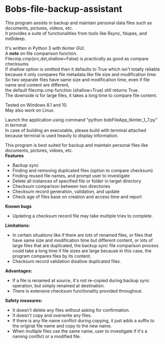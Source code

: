 # Bobs-file-backup-assistant
This program assists in backup and maintain personal data files such as documents, pictures, videos, etc.\
It provides a suite of functionalities from tools like Rsync, fdupes, and md5deep.

It's written in Python 3 with tkinter GUI.\
A **note** on file comparison function.\
Filecmp.cmp(src,dst,shallow=False) is practically as good as compare checksums\
If shallow option is omitted then it defaults to True which isn't totally reliable\
because it only compares file metadata like file size and modification time.\
So two separate files have same size and modification time, even if file name and content are different,\
the default filecmp.cmp function (shallow=True) still returns True.\
The downside is for large files, it takes a long time to compare file content.

Tested on Windows 8.1 and 10.\
May also work on Linux.

Launch the application using command "python bobFileApp_tkinter_1_7.py" in terminal\
In case of building an executable, please build with terminal attached because terminal is used heavily to display information.

This program is best suited for backup and maintain personal files like documents, pictures, vidoes, etc.\
**Features**
- Backup sync
- Finding and removing duplicated files (option to compare checksum)
- Finding reused file names, and prompt user to investigate
- Delete all instances of specified file or folder in target directory
- Checksum comparison between two directories
- Checksum record generation, validation, and update
- Check age of files base on creation and access time and report

**Known bugs**
- Updating a checksum record file may take multiple tries to complete.

**Limitations:**
- In certain situations like if there are lots of renamed files, or files that have same size and modification time but different content, or lots of large files that are duplicated, the backup sync file comparison process could take a long time if file sizes are large because in this case, the program compares files by its content.
- Checksum record validation disallow duplicated files.

**Advantages:**
- If a file is renamed at source, it's not re-copied during backup sync operation, but simply renamed at destination.
- There is extensive checksum functionality provided throughout.

**Safety measures:**
- It doesn't delete any files without asking for confirmation.
- It doesn't copy and overwrite any files.
- If there is any file name conflict during copying, it just adds a suffix to the original file name and copy to the new name.
- When multiple files use the same name, user to investigate if it's a naming conflict or a modified file.
